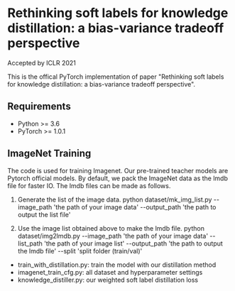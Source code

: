 # Rethinking soft labels for knowledge distillation: a bias-variance tradeoff perspective
Accepted by ICLR 2021

This is the offical PyTorch implementation of paper "Rethinking soft labels for knowledge distillation: a bias-variance tradeoff perspective".

## Requirements
+ Python >= 3.6
+ PyTorch >= 1.0.1 

## ImageNet Training

The code is used for training Imagenet. Our pre-trained teacher models are Pytorch official models. By default, we pack the ImageNet data as the lmdb file for faster IO. The lmdb files can be made as follows.

1. Generate the list of the image data.
python dataset/mk_img_list.py --image_path 'the path of your image data' --output_path 'the path to output the list file'

2. Use the image list obtained above to make the lmdb file.
python dataset/img2lmdb.py --image_path 'the path of your image data' --list_path 'the path of your image list' --output_path 'the path to output the lmdb file' --split 'split folder (train/val)'

+ train_with_distillation.py: train the model with our distillation method
+ imagenet_train_cfg.py: all dataset and hyperparameter settings
+ knowledge_distiller.py: our weighted soft label distillation loss